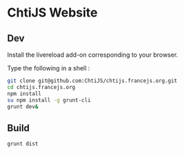 # ChtiJS Website

## Dev
Install the livereload add-on corresponding to your browser.

Type the following in a shell :
```sh
git clone git@github.com:ChtiJS/chtijs.francejs.org.git
cd chtijs.francejs.org
npm install
su npm install -g grunt-cli
grunt dev&
```

## Build
```sh
grunt dist
```
